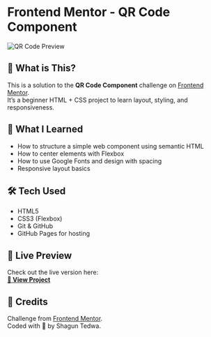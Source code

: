# Frontend Mentor - QR Code Component

![QR Code Preview](./images/image-qr-code.png)

## 📌 What is This?

This is a solution to the **QR Code Component** challenge on [Frontend Mentor](https://www.frontendmentor.io/challenges/qr-code-component-iux_sIO_H).  
It’s a beginner HTML + CSS project to learn layout, styling, and responsiveness.

## 🧠 What I Learned

- How to structure a simple web component using semantic HTML
- How to center elements with Flexbox
- How to use Google Fonts and design with spacing
- Responsive layout basics

## 🛠 Tech Used

- HTML5
- CSS3 (Flexbox)
- Git & GitHub
- GitHub Pages for hosting

## 🚀 Live Preview

Check out the live version here:  
**[🔗 View Project](https://Shaguntedwa.github.io/qr-code-component/)**

## 💌 Credits

Challenge from [Frontend Mentor](https://www.frontendmentor.io/).  
Coded with 💖 by Shagun Tedwa.
